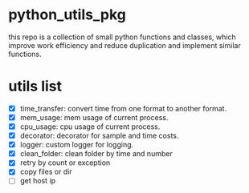 # python_utils_pkg
this repo is a collection of small python functions and classes, which improve work efficiency and reduce duplication and implement similar functions.


# utils list
- [x] time_transfer: convert time from one format to another format.
- [X] mem_usage: mem usage of current process.
- [x] cpu_usage: cpu usage of current process.
- [x] decorator: decorator for sample and time costs.
- [x] logger: custom logger for logging.
- [x] clean_folder: clean folder by time and number
- [x] retry by count or exception
- [x] copy files or dir
- [ ] get host ip
